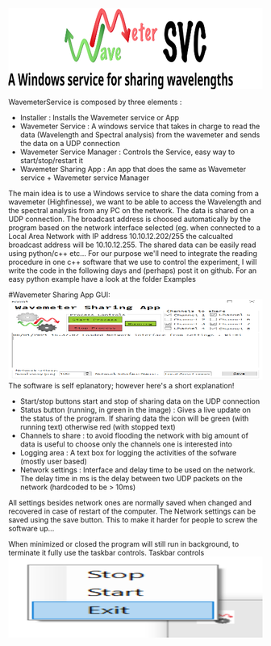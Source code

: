 <a>
  <img src="https://github.com/mmazzanti/WavemeterService/blob/master/WM_service_Logo.svg" width="100%" height="160">
</a>

WavemeterService is composed by three elements :
* Installer : Installs the Wavemeter service or App
* Wavemeter Service : A windows service that takes in charge to read the data (Wavelength and Spectral analysis) from the wavemeter and sends the data on a UDP connection
* Wavemeter Service Manager : Controls the Service, easy way to start/stop/restart it
* Wavemeter Sharing App : An app that does the same as Wavemeter service + Wavemeter service Manager

The main idea is to use a Windows service to share the data coming from a wavemeter (Highfinesse), we want to be able to access the Wavelength and the spectral analysis from any PC on the network. The data is shared on a UDP connection. The broadcast address is choosed automatically by the program based on the network interface selected (eg. when connected to a Local Area Network with IP address 10.10.12.202/255 the calcualted broadcast address will be 10.10.12.255.
The shared data can be easily read using python/c++ etc... For our purpose we'll need to integrate the reading procedure in one c++ software that we use to control the experiment, I will write the code in the following days and (perhaps) post it on github.
For an easy python example have a look at the folder Examples

#Wavemeter Sharing App
GUI:
<a>
  <img src="https://github.com/mmazzanti/WavemeterService/blob/master/Icons/WavemeterSharingApp.png" width="100%" height="160">
</a>
The software is self eplanatory; however here's a short explanation!
* Start/stop buttons start and stop of sharing data on the UDP connection
* Status button (running, in green in the image) : Gives a live update on the status of the program. If sharing data the icon will be green (with running text) otherwise red (with stopped text)
* Channels to share : to avoid flooding the network with big amount of data is useful to choose only the channels one is interested into
* Logging area : A text box for logging the activities of the sofware (mostly user based)
* Network settings : Interface and delay time to be used on the network. The delay time in ms is the delay between two UDP packets on the network (hardcoded to be > 10ms)

All settings besides network ones are normally saved when changed and recovered in case of restart of the computer.
The Network settings can be saved using the save button. This to make it harder for people to screw the software up...

When minimized or closed the program will still run in background, to terminate it fully use the taskbar controls.
Taskbar controls
<a>
  <img src="https://github.com/mmazzanti/WavemeterService/blob/master/Icons/WavemeterSharingAppMenu.png" width="100%" height="160">
</a>

